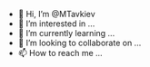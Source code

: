 - 👋 Hi, I’m @MTavkiev
- 👀 I’m interested in ...
- 🌱 I’m currently learning ...
- 💞️ I’m looking to collaborate on ...
- 📫 How to reach me ...

<!---
MTavkiev/MTavkiev is a ✨ special ✨ repository because its `README.md` (this file) appears on your GitHub profile.
You can click the Preview link to take a look at your changes.
--->

